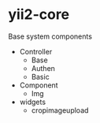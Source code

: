 # yii2-core
Base system components
- Controller
  - Base
  - Authen
  - Basic
- Component
  - Img
- widgets
  - cropimageupload